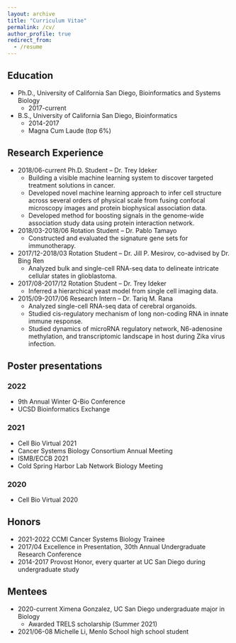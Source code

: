 ```yaml
---
layout: archive
title: "Curriculum Vitae"
permalink: /cv/
author_profile: true
redirect_from:
  - /resume
---
```



## Education
* Ph.D., University of California San Diego, Bioinformatics and Systems Biology
    * 2017-current
* B.S., University of California San Diego, Bioinformatics
    * 2014-2017
    * Magna Cum Laude (top 6%)

## Research Experience
* 2018/06-current        Ph.D. Student – Dr. Trey Ideker
    * Building a visible machine learning system to discover targeted treatment solutions in cancer.
    * Developed novel machine learning approach to infer cell structure across several orders of physical scale from fusing confocal microscopy images and protein biophysical association data.
    * Developed method for boosting signals in the genome-wide association study data using protein interaction network.
* 2018/03-2018/06    Rotation Student – Dr. Pablo Tamayo
    * Constructed and evaluated the signature gene sets for immunotherapy.
* 2017/12-2018/03    Rotation Student – Dr. Jill P. Mesirov, co-advised by Dr. Bing Ren
    * Analyzed bulk and single-cell RNA-seq data to delineate intricate cellular states in glioblastoma.
* 2017/08-2017/12    Rotation Student – Dr. Trey Ideker
    * Inferred a hierarchical yeast model from single cell imaging data.
* 2015/09-2017/06    Research Intern – Dr. Tariq M. Rana
    * Analyzed single-cell RNA-seq data of cerebral organoids. 
    * Studied cis-regulatory mechanism of long non-coding RNA in innate immune response. 
    * Studied dynamics of microRNA regulatory network, N6-adenosine methylation, and transcriptomic landscape in host during Zika virus infection.

## Poster presentations
### 2022
* 9th Annual Winter Q-Bio Conference
* UCSD Bioinformatics Exchange
### 2021
* Cell Bio Virtual 2021
* Cancer Systems Biology Consortium Annual Meeting
* ISMB/ECCB 2021
* Cold Spring Harbor Lab Network Biology Meeting
### 2020
* Cell Bio Virtual 2020

## Honors
* 2021-2022    CCMI Cancer Systems Biology Trainee
* 2017/04    Excellence in Presentation, 30th Annual Undergraduate Research Conference
* 2014-2017    Provost Honor, every quarter at UC San Diego during undergraduate study

## Mentees
* 2020-current     Ximena Gonzalez, UC San Diego undergraduate major in Biology
    * Awarded TRELS scholarship (Summer 2021)
* 2021/06-08    Michelle Li, Menlo School high school student
